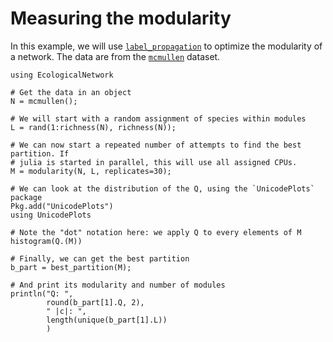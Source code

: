 # Measuring the modularity

In this example, we will use [`label_propagation`](@ref) to optimize the
modularity of a network. The data are from the [`mcmullen`](@ref) dataset.

~~~@repl
using EcologicalNetwork

# Get the data in an object
N = mcmullen();

# We will start with a random assignment of species within modules
L = rand(1:richness(N), richness(N));

# We can now start a repeated number of attempts to find the best partition. If
# julia is started in parallel, this will use all assigned CPUs.
M = modularity(N, L, replicates=30);

# We can look at the distribution of the Q, using the `UnicodePlots` package
Pkg.add("UnicodePlots")
using UnicodePlots

# Note the "dot" notation here: we apply Q to every elements of M
histogram(Q.(M))

# Finally, we can get the best partition
b_part = best_partition(M);

# And print its modularity and number of modules
println("Q: ",
        round(b_part[1].Q, 2),
        " |c|: ",
        length(unique(b_part[1].L))
        )
~~~

